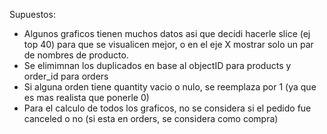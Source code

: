 Supuestos:
- Algunos graficos tienen muchos datos asi que decidi hacerle slice (ej top 40) para que se visualicen mejor, o en el eje X mostrar solo un par de nombres de producto.
- Se elimimnan los duplicados en base al objectID para products y order_id para orders
- Si alguna orden tiene quantity vacio o nulo, se reemplaza por 1 (ya que es mas realista que ponerle 0)
- Para el calculo de todos los graficos, no se considera si el pedido fue canceled o no (si esta en orders, se considera como compra)